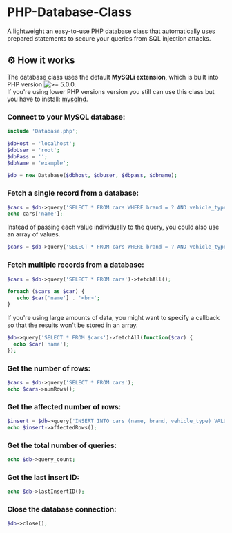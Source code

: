 # PHP-Database-Class

A lightweight an easy-to-use PHP database class that automatically uses prepared statements to secure your queries from SQL injection attacks.

## ⚙️ How it works

The database class uses the default **MySQLi extension**, which is built into PHP version ![>= 5.0.0.](https://img.shields.io/badge/->=%205.0.0.-777BB4?style=flat)\
If you're using lower PHP versions version you still can use this class but you have to install: [mysqlnd](https://www.php.net/manual/en/book.mysqlnd.php).

### Connect to your MySQL database:
```php
include 'Database.php';

$dbHost = 'localhost';
$dbUser = 'root';
$dbPass = '';
$dbName = 'example';

$db = new Database($dbhost, $dbuser, $dbpass, $dbname);
```

### Fetch a single record from a database:
```php
$cars = $db->query('SELECT * FROM cars WHERE brand = ? AND vehicle_type = ?', 'mercedes', 'SUV')->fetchArray();
echo cars['name'];
```
Instead of passing each value individually to the query, you could also use an array of values.
```php
$cars = $db->query('SELECT * FROM cars WHERE brand = ? AND vehicle_type = ?', array('mercedes', 'SUV'))->fetchArray();
```

### Fetch multiple records from a database:
```php
$cars = $db->query('SELECT * FROM cars')->fetchAll();

foreach ($cars as $car) {
   echo $car['name'] . '<br>';
}
```
If you're using large amounts of data, you might want to specify a callback so that the results won't be stored in an array.
```php
$db->query('SELECT * FROM $cars')->fetchAll(function($car) {
  echo $car['name'];
});
```
### Get the number of rows:
```php
$cars = $db->query('SELECT * FROM cars');
echo $cars->numRows();
```
### Get the affected number of rows:
```php
$insert = $db->query('INSERT INTO cars (name, brand, vehicle_type) VALUES (?,?,?)', 'AMG GT R', 'Mercedes', 'Coupé');
echo $insert->affectedRows();
```
### Get the total number of queries:
```php
echo $db->query_count;
```
### Get the last insert ID:
```php
echo $db->lastInsertID();
```
### Close the database connection:
```php
$db->close();
```
